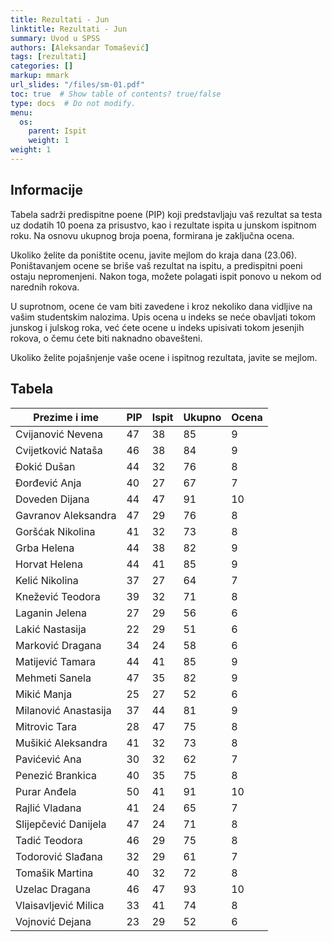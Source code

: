 ```yaml
---
title: Rezultati - Jun
linktitle: Rezultati - Jun
summary: Uvod u SPSS
authors: [Aleksandar Tomašević]
tags: [rezultati]
categories: []
markup: mmark
url_slides: "/files/sm-01.pdf"
toc: true  # Show table of contents? true/false
type: docs  # Do not modify.
menu:
  os:
    parent: Ispit
    weight: 1
weight: 1
---
```


## Informacije

Tabela sadrži predispitne poene (PIP) koji predstavljaju vaš rezultat sa testa uz dodatih 10 poena za prisustvo, kao i rezultate ispita u junskom ispitnom roku. Na osnovu ukupnog broja poena, formirana je zaključna ocena.

Ukoliko želite da poništite ocenu, javite mejlom do kraja dana (23.06). Poništavanjem ocene se briše vaš rezultat na ispitu, a predispitni poeni ostaju nepromenjeni. Nakon toga, možete polagati ispit ponovo u nekom od narednih rokova.

U suprotnom, ocene će vam biti zavedene i kroz nekoliko dana vidljive na vašim studentskim nalozima. Upis ocena u indeks se neće obavljati tokom junskog i julskog roka, već ćete ocene u indeks upisivati tokom jesenjih rokova, o čemu ćete biti naknadno obavešteni.

Ukoliko želite pojašnjenje vaše ocene i ispitnog rezultata, javite se mejlom.


## Tabela

| Prezime i ime        	| PIP 	| Ispit 	| Ukupno 	| Ocena 	|
|----------------------	|-----	|-------	|--------	|-------	|
| Cvijanović Nevena    	| 47  	| 38    	| 85     	| 9     	|
| Cvijetković Nataša   	| 46  	| 38    	| 84     	| 9     	|
| Đokić Dušan          	| 44  	| 32    	| 76     	| 8     	|
| Đorđević Anja        	| 40  	| 27    	| 67     	| 7     	|
| Doveden Dijana       	| 44  	| 47    	| 91     	| 10    	|
| Gavranov Aleksandra  	| 47  	| 29    	| 76     	| 8     	|
| Goršćak Nikolina     	| 41  	| 32    	| 73     	| 8     	|
| Grba Helena          	| 44  	| 38    	| 82     	| 9     	|
| Horvat Helena        	| 44  	| 41    	| 85     	| 9     	|
| Kelić Nikolina       	| 37  	| 27    	| 64     	| 7     	|
| Knežević Teodora     	| 39  	| 32    	| 71     	| 8     	|
| Laganin Jelena       	| 27  	| 29    	| 56     	| 6     	|
| Lakić Nastasija      	| 22  	| 29    	| 51     	| 6     	|
| Marković Dragana     	| 34  	| 24    	| 58     	| 6     	|
| Matijević Tamara     	| 44  	| 41    	| 85     	| 9     	|
| Mehmeti Sanela       	| 47  	| 35    	| 82     	| 9     	|
| Mikić Manja          	| 25  	| 27    	| 52     	| 6     	|
| Milanović Anastasija 	| 37  	| 44    	| 81     	| 9     	|
| Mitrovic Tara        	| 28  	| 47    	| 75     	| 8     	|
| Mušikić Aleksandra   	| 41  	| 32    	| 73     	| 8     	|
| Pavićević Ana        	| 30  	| 32    	| 62     	| 7     	|
| Penezić Brankica     	| 40  	| 35    	| 75     	| 8     	|
| Purar Anđela         	| 50  	| 41    	| 91     	| 10    	|
| Rajlić Vladana        | 41    | 24      | 65      | 7       |
| Slijepčević Danijela 	| 47  	| 24    	| 71     	| 8     	|
| Tadić Teodora        	| 46  	| 29    	| 75     	| 8     	|
| Todorović Slađana    	| 32  	| 29    	| 61     	| 7     	|
| Tomašik Martina      	| 40  	| 32    	| 72     	| 8     	|
| Uzelac Dragana       	| 46  	| 47    	| 93     	| 10    	|
| Vlaisavljević Milica 	| 33  	| 41    	| 74     	| 8     	|
| Vojnović Dejana      	| 23  	| 29    	| 52     	| 6     	|
